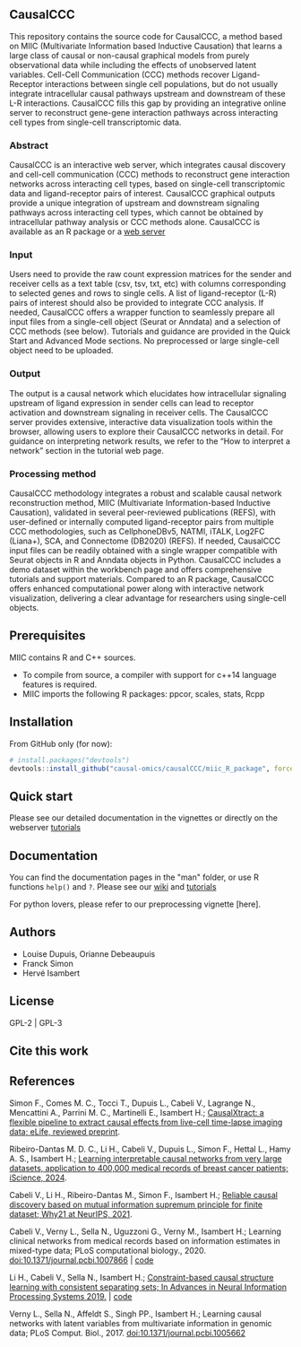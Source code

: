 ﻿## CausalCCC

 This repository contains the source code for CausalCCC, a method based on MIIC (Multivariate Information based Inductive Causation) that learns a large class of causal or non-causal graphical models from purely observational data while including the effects of unobserved latent variables. Cell-Cell Communication (CCC) methods recover Ligand-Receptor interactions between single cell populations, but do not usually integrate intracellular causal pathways upstream and downstream of these L-R interactions. CausalCCC fills this gap by providing an integrative online server to reconstruct gene-gene interaction pathways across interacting cell types from single-cell transcriptomic data.  

### Abstract
CausalCCC is an interactive web server, which integrates causal discovery and cell-cell communication (CCC) methods to reconstruct gene interaction networks across interacting cell types, based on single-cell transcriptomic data and ligand-receptor pairs of interest. CausalCCC graphical outputs provide a unique integration of upstream and downstream signaling pathways across interacting cell types, which cannot be obtained by intracellular pathway analysis or CCC methods alone. CausalCCC is available as an R package or a [web server](https://miic.curie.fr/causalCCC.php)

### Input 

Users need to provide the raw count expression matrices for the sender and receiver cells as a text table (csv, tsv, txt, etc) with columns corresponding to selected genes and rows to single cells. A list of ligand-receptor (L-R) pairs of interest should also be provided to integrate CCC analysis. If needed, CausalCCC offers a wrapper function to seamlessly prepare all input files from a single-cell object (Seurat or Anndata) and a selection of CCC methods (see below). Tutorials and guidance are provided in the Quick Start and Advanced Mode sections. No preprocessed or large single-cell object need to be uploaded. 

### Output

The output is a causal network which elucidates how intracellular signaling upstream of ligand expression in sender cells can lead to receptor activation and downstream signaling in receiver cells. The CausalCCC server provides extensive, interactive data visualization tools within the browser, allowing users to explore their CausalCCC networks in detail. For guidance on interpreting network results, we refer to the “How to interpret a network” section in the tutorial web page. 

### Processing method 

CausalCCC methodology integrates a robust and scalable causal network reconstruction method, MIIC (Multivariate Information-based Inductive Causation), validated in several peer-reviewed publications (REFS), with user-defined or internally computed ligand-receptor pairs from multiple CCC methodologies, such as CellphoneDBv5, NATMI, iTALK, Log2FC (Liana+), SCA, and Connectome (DB2020) (REFS). If needed, CausalCCC input files can be readily obtained with a single wrapper compatible with Seurat objects in R and Anndata objects in Python. CausalCCC includes a demo dataset within the workbench page and offers comprehensive tutorials and support materials. Compared to an R package, CausalCCC offers enhanced computational power along with interactive network visualization, delivering a clear advantage for researchers using single-cell objects. 

## Prerequisites
MIIC contains R and C++ sources.
- To compile from source, a compiler with support for c++14 language features is required.
- MIIC imports the following R packages: ppcor, scales, stats, Rcpp

## Installation

From GitHub only (for now):
```R
# install.packages("devtools")
devtools::install_github("causal-omics/causalCCC/miic_R_package", force = T)
```

## Quick start

Please see our detailed documentation in the vignettes or directly on the webserver [tutorials](https://miic.curie.fr/tutorial_causalCCC.php)

## Documentation
You can find the documentation pages in the "man" folder, or use R functions `help()` and `?`. Please see our [wiki](https://...) and [tutorials](https://www....)

For python lovers, please refer to our preprocessing vignette [here]. 

## Authors
- Louise Dupuis, Orianne Debeaupuis
- Franck Simon
- Hervé Isambert

## License
GPL-2 | GPL-3

## Cite this work


## References

Simon F., Comes M. C., Tocci T., Dupuis L., Cabeli V., Lagrange N., Mencattini A., Parrini M. C., Martinelli E., Isambert H.; [CausalXtract: a flexible pipeline to extract causal effects from live-cell time-lapse imaging data; eLife, reviewed preprint](https://www.biorxiv.org/content/10.1101/2024.02.06.579177v1.abstract).

Ribeiro-Dantas M. D. C., Li H., Cabeli V., Dupuis L., Simon F., Hettal L., Hamy A. S., Isambert H.; [Learning interpretable causal networks from very large datasets, application to 400,000 medical records of breast cancer patients; iScience, 2024](https://arxiv.org/abs/2303.06423).

Cabeli V., Li H., Ribeiro-Dantas M., Simon F., Isambert H.; [Reliable causal discovery based on mutual information supremum principle for finite dataset; Why21 at NeurIPS, 2021](https://why21.causalai.net/papers/WHY21_24.pdf).

Cabeli V., Verny L., Sella N., Uguzzoni G., Verny M., Isambert H.; Learning clinical networks from medical records based on information estimates in mixed-type data; PLoS computational biology., 2020. [doi:10.1371/journal.pcbi.1007866](https://doi.org/10.1371/journal.pcbi.1007866) | [code](https://github.com/vcabeli/miic_PLoS)

Li H., Cabeli V., Sella N., Isambert H.; [Constraint-based causal structure learning with consistent separating sets; In Advances in Neural Information Processing Systems 2019.](https://papers.nips.cc/paper/9573-constraint-based-causal-structure-learning-with-consistent-separating-sets) | [code](https://github.com/honghaoli42/consistent_pcalg)

Verny L., Sella N., Affeldt S., Singh PP., Isambert H.; Learning causal networks with latent variables from multivariate information in genomic data;  PLoS Comput. Biol., 2017. [doi:10.1371/journal.pcbi.1005662](https://doi.org/10.1371/journal.pcbi.1005662)
